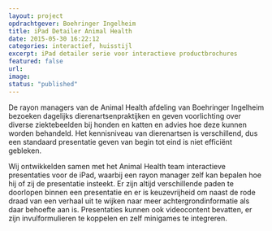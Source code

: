 ```yaml
---
layout: project
opdrachtgever: Boehringer Ingelheim
title: iPad Detailer Animal Health
date: 2015-05-30 16:22:12
categories: interactief, huisstijl
excerpt: iPad detailer serie voor interactieve productbrochures
featured: false
url:
image:
status: "published"
---
```

De rayon managers van de Animal Health afdeling van Boehringer Ingelheim bezoeken dagelijks dierenartsenpraktijken en geven voorlichting over diverse ziektebeelden bij honden en katten en advies hoe deze kunnen worden behandeld. Het kennisniveau van dierenartsen is verschillend, dus een standaard presentatie geven van begin tot eind is niet efficiënt gebleken.

Wij ontwikkelden samen met het Animal Health team interactieve presentaties voor de iPad, waarbij een rayon manager zelf kan bepalen hoe hij of zij de presentatie insteekt. Er zijn altijd verschillende paden te doorlopen binnen een presentatie en er is keuzevrijheid om naast de rode draad van een verhaal uit te wijken naar meer achtergrondinformatie als daar behoefte aan is. Presentaties kunnen ook videocontent bevatten, er zijn invulformulieren te koppelen en zelf minigames te integreren.
